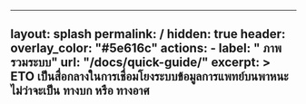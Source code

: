 ---
layout: splash
permalink: /
hidden: true
header:
  overlay_color: "#5e616c"
  actions:
    - label: "<i class='fas fa-download'></i> ภาพรวมระบบ"
      url: "/docs/quick-guide/"
excerpt: >
  ETO เป็นสื่อกลางในการเชื่อมโยงระบบข้อมูลการแพทย์บนพาหนะ ไม่ว่าจะเป็น ทางบก หรือ ทางอาศ
  ---